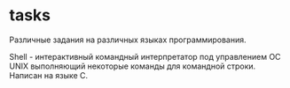 # tasks

Различные задания на различных языках программирования.

Shell - интерактивный командный интерпретатор под управлением ОС UNIX выполняющий некоторые команды для командной строки.
Написан на языке C.



